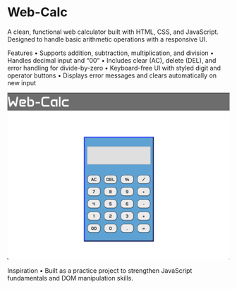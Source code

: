 # Web-Calc

A clean, functional web calculator built with HTML, CSS, and JavaScript. Designed to handle basic arithmetic operations with a responsive UI.

Features
	•	Supports addition, subtraction, multiplication, and division
	•	Handles decimal input and “00”
	•	Includes clear (AC), delete (DEL), and error handling for divide-by-zero
	•	Keyboard-free UI with styled digit and operator buttons
	•	Displays error messages and clears automatically on new input

![Calculator Screenshot](webCalc.png)

Inspiration
    • Built as a practice project to strengthen JavaScript fundamentals and DOM manipulation skills. 